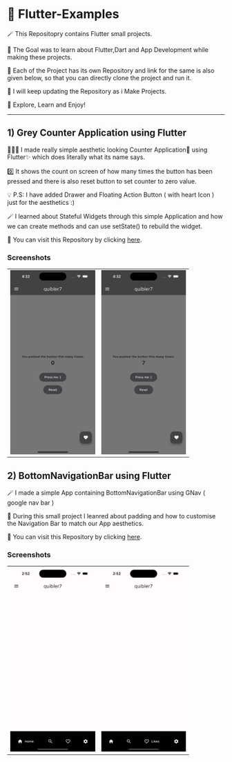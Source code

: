 # 🔮 Flutter-Examples

🪄 This Repositopry contains Flutter small projects.

🧠 The Goal was to learn about Flutter,Dart and App Development while making these projects.

🧩 Each of the Project has its own Repository and link for the same is also given below, so that you can directly clone the project and run it.

📱 I will keep updating the Repository as i Make Projects. 

🌟 Explore, Learn and Enjoy!

---

## 1) Grey Counter Application using Flutter

👨🏻‍💻 I made really simple aesthetic looking Counter Application📱 using Flutter✨ which does literally what its name says.

0️⃣ It shows the count on screen of how many times the button has been pressed and there is also reset button to set counter to zero value. 

💡 P.S: I have added Drawer and Floating Action Button ( with heart Icon ) just for the aesthetics :)

🪄 I learned about Stateful Widgets through this simple Application and how we can create methods and can use setState() to rebuild the widget. 

🔮 You can visit this Repository by clicking [here](https://github.com/quibler7/Grey-Counter-Application-using-Flutter).


### Screenshots 

 <table width = "%100">
  <tbody>
  <tr>
  <td width = "%1"><img src = "https://github.com/quibler7/Grey-Counter-Application-using-Flutter/raw/main/lib/0.png" height = 426 width = 196.5 ></td>
  <td width = "%1"><img src = "https://github.com/quibler7/Grey-Counter-Application-using-Flutter/raw/main/lib/7.png" height = 426 width = 196.5 ></td>
  </tr>
  </tbody>
  </table>



## 2) BottomNavigationBar using Flutter

🪄 I made a simple App containing BottomNavigationBar using GNav ( google nav bar ) 

🧠 During this small project I leanred about padding and how to customise the Navigation Bar to match our App aesthetics. 

🔮 You can visit this Repository by clicking [here](https://github.com/quibler7/BottomNavigationBar-using-Flutter).


### Screenshots 

  <table width = "%100">
  <tbody>
  <tr>
  <td width = "%1"><img src = "https://github.com/quibler7/BottomNavigationBar-using-Flutter/raw/main/lib/pages/screenshots/GNav1.png" height = 426 width = 196.5 ></td>
  <td width = "%1"><img src = "https://github.com/quibler7/BottomNavigationBar-using-Flutter/raw/main/lib/pages/screenshots/GNav2.png" height = 426 width = 196.5 ></td>
  </tr>
  </tbody>
  </table>



